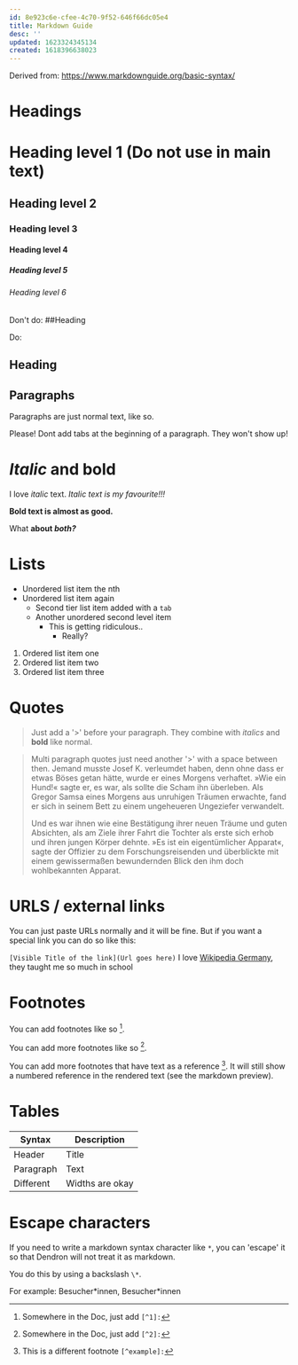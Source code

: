 ```yaml
---
id: 8e923c6e-cfee-4c70-9f52-646f66dc05e4
title: Markdown Guide
desc: ''
updated: 1623324345134
created: 1618396638023
---
```


Derived from: https://www.markdownguide.org/basic-syntax/

# Headings

# Heading level 1 (Do not use in main text)
## Heading level 2
### Heading level 3
#### Heading level 4
##### Heading level 5
###### Heading level 6

Don't do: 
##Heading 

Do: 
## Heading

## Paragraphs

Paragraphs are just normal text, like so.

  Please! Dont add tabs at the beginning of a paragraph. They won't show up!

# _Italic_ and **bold**

I love _italic_ text.
_Italic text is my favourite!!!_

**Bold text is almost as good.**

What **about _both?_**

# Lists

- Unordered list item the nth
- Unordered list item again
  - Second tier list item added with a `tab`
  - Another unordered second level item
    - This is getting ridiculous..
      - Really?

1. Ordered list item one
2. Ordered list item two
3. Ordered list item three

# Quotes

>Just add a '>' before your paragraph. They combine with _italics_ and **bold** like normal.

>Multi paragraph quotes just need another '>' with a space between then. Jemand musste Josef K. verleumdet haben, denn ohne dass er etwas Böses getan hätte, wurde er eines Morgens verhaftet. »Wie ein Hund!« sagte er, es war, als sollte die Scham ihn überleben. Als Gregor Samsa eines Morgens aus unruhigen Träumen erwachte, fand er sich in seinem Bett zu einem ungeheueren Ungeziefer verwandelt. 
>
>Und es war ihnen wie eine Bestätigung ihrer neuen Träume und guten Absichten, als am Ziele ihrer Fahrt die Tochter als erste sich erhob und ihren jungen Körper dehnte. »Es ist ein eigentümlicher Apparat«, sagte der Offizier zu dem Forschungsreisenden und überblickte mit einem gewissermaßen bewundernden Blick den ihm doch wohlbekannten Apparat.

# URLS / external links

You can just paste URLs normally and it will be fine. But if you want a special link you can do so like this:

`[Visible Title of the link](Url goes here)`
I love [Wikipedia Germany](https://wikipedia.de), they taught me so much in school

# Footnotes

You can add footnotes like so [^1].

You can add more footnotes like so [^2].

You can add more footnotes that have text as a reference [^example]. It will still show a numbered reference in the rendered text (see the markdown preview).

[^1]: Somewhere in the Doc, just add `[^1]:`
[^2]: Somewhere in the Doc, just add `[^2]:`
[^example]: This is a different footnote `[^example]:`


# Tables

| Syntax      | Description |
| ----------- | ----------- |
| Header      | Title       |
| Paragraph   | Text        |
| Different          | Widths are okay        |


# Escape characters

If you need to write a markdown syntax character like `*`, you can 'escape' it so that Dendron will not treat it as markdown.

You do this by using a backslash `\*`. 

For example: Besucher\*innen, Besucher\*innen 